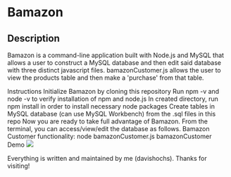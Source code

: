 # Bamazon
## Description
Bamazon is a command-line application built with Node.js and MySQL that allows a user to construct a 
MySQL database and then edit said database with three distinct javascript files. bamazonCustomer.js allows 
the user to view the products table and then make a 'purchase' from that table. 

Instructions
Initialize Bamazon by cloning this repository
Run npm -v and node -v to verify installation of npm and node.js
In created directory, run npm install in order to install necessary node packages
Create tables in MySQL database (can use MySQL Workbench) from the .sql files in this repo
Now you are ready to take full advantage of Bamazon. From the terminal, you can access/view/edit the database as follows.
Bamazon Customer functionality: node bamazonCustomer.js bamazonCustomer Demo
![](bamazonCustomer.gif)

Everything is written and maintained by me (davishochs). Thanks for visiting!
